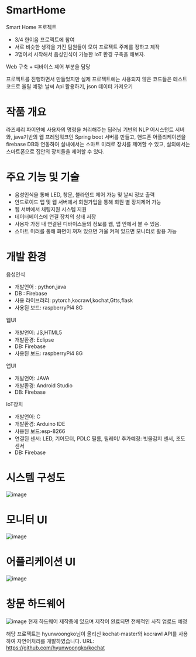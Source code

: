 # SmartHome

Smart Home 프로젝트

- 3/4 한이음 프로젝트에 참여
- 서로 비슷한 생각을 가진 팀원들이 모여 프로젝트 주제를 정하고 제작
- 3명이서 시작해서 음성인식이 가능한 IoT 환경 구축을 해보자.

Web 구축 + 디바이스 제어 부분을 담당

프로젝트를 진행하면서 만들었지만 실제 프로젝트에는 사용되지 않은 코드들은
테스트 코드로 올릴 예정: 날씨 Api 활용하기, json 데이터 가져오기


# 작품 개요

라즈베리 파이안에 사용자의 명령을 처리해주는 딥러닝 기반의 NLP 어시스턴트 서버와, java기반의 웹 프레임워크인 Spring boot 서버를 만들고, 
핸드폰 어플리케이션을 firebase DB와 연동하여 실내에서는 스마트 미러로 장치를 제어할 수 있고, 
실외에서는 스마트폰으로 집안의 장치들을 제어할 수 있다.


# 주요 기능 및 기술

-	음성인식을 통해 LED, 창문, 블라인드 제어 가능 및 날씨 정보 출력
-	안드로이드 앱 및 웹 서버에서 회원가입을 통해 회원 별 장치제어 가능
-	웹 서버에서 채팅지원 시스템 지원
-	데이터베이스에 연결 장치의 상태 저장
-	사용자 가정 내 연결된 디바이스들의 정보를 웹, 앱 안에서 볼 수 있음.
-	스마트 미러를 통해 화면이 꺼져 있으면 거울 켜져 있으면 모니터로 활용 가능 

# 개발 환경

음성인식
- 개발언어 : python,java
- DB : Firebase
- 사용 라이브러리: pytorch,kocrawl,kochat,Gtts,flask
- 사용된 보드: raspberryPi4 8G

웹UI
- 개발언어: JS,HTML5
- 개발환경: Eclipse
- DB: Firebase
- 사용된 보드: raspberryPi4 8G

앱UI
- 개발언어: JAVA
- 개발환경: Android Studio
- DB: Firebase

IoT장치
- 개발언어: C
- 개발환경: Arduino IDE
- 사용된 보드:esp-8266
- 연결된 센서: LED, 기어모터, PDLC 필름, 릴레이/ 추가예정: 빗물감지 센서, 조도 센서
- DB: Firebase

# 시스템 구성도
![image](https://user-images.githubusercontent.com/116075431/197699175-081d967e-5c20-48cf-b5bc-ebbdf4bbb7f9.png)

# 모니터 UI
![image](https://user-images.githubusercontent.com/116075431/197977836-7c1fe859-79cd-4c2b-8e29-953bea8c1886.png)

# 어플리케이션 UI
![image](https://user-images.githubusercontent.com/116075431/197977967-385f5280-6526-4c6f-8beb-cb8fed4a3a5f.png)

# 창문 하드웨어
![image](https://user-images.githubusercontent.com/116075431/197978036-5e7e19f9-9e10-4902-bc27-30867630b952.png)
 현재 하드웨어 제작중에 있으며 제작이 완료되면 전체적인 사직 업로드 예정

해당 프로젝트는 hyunwoongko님이 올리신 kochat-master와 kocrawl API를 사용하여 자연어처리를 개발하였습니다. 
URL: https://github.com/hyunwoongko/kochat

